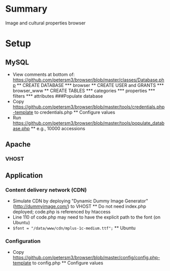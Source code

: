 # Summary
Image and cultural properties browser
# Setup
## MySQL
* View comments at bottom of: https://github.com/petersm3/browser/blob/master/classes/Database.php
** CREATE DATABASE
*** browser
** CREATE USER and GRANTS
*** browser_www
** CREATE TABLES
*** categories
*** properties
*** filters
*** attributes
###Populate database
* Copy https://github.com/petersm3/browser/blob/master/tools/credentials.php-template to credentials.php
** Configure values
* Run https://github.com/petersm3/browser/blob/master/tools/populate_database.php
** e.g., 10000 accessions
## Apache
### VHOST
## Application
### Content delivery network (CDN)
* Simulate CDN by deploying "Dynamic Dummy Image Generator" (http://dummyimage.com/) to VHOST
** Do not need index.php deployed; code.php is referenced by htaccess
* Line 110 of code.php may need to have the explicit path to the font (on Ubuntu)
* `$font = "/data/www/cdn/mplus-1c-medium.ttf";`
** Ubuntu 
### Configuration
* Copy https://github.com/petersm3/browser/blob/master/config/config.php-template to config.php
** Configure values
